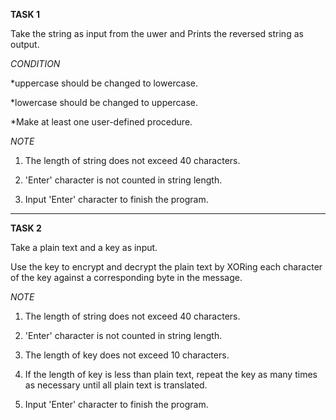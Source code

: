 **TASK 1**

Take the string as input from the uwer and Prints the reversed string as output.

*CONDITION*

*uppercase should be changed to lowercase.

*lowercase should be changed to uppercase.

*Make at least one user-defined procedure.

*NOTE*

1. The length of string does not exceed  40 characters.

1. 'Enter' character is not counted in string length.

1. Input 'Enter' character to finish the program.

---

**TASK 2**

Take a plain text and a key as input.

Use the key to encrypt and decrypt the plain text by XORing each character of the key against a corresponding byte in the message.

*NOTE*

1. The length of string does not exceed  40 characters.

1. 'Enter' character is not counted in string length.

1. The length of key does not exceed 10 characters.

1. If the length of key is less than plain text, repeat the key as many times as necessary until all plain text is translated.

1. Input 'Enter' character to finish the program.
